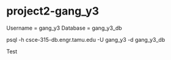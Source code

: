# project2-gang_y3

Username = gang_y3
Database = gang_y3_db 

psql -h csce-315-db.engr.tamu.edu -U gang_y3 -d gang_y3_db

Test 